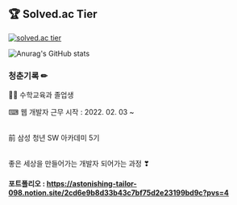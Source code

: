 ## 🏆 Solved.ac Tier

[![solved.ac tier](http://mazassumnida.wtf/api/v2/generate_badge?boj=rladmswlek)](https://solved.ac/rladmswlek)
<br />

![Anurag's GitHub stats](https://github-readme-stats.vercel.app/api?username=eunzi-kim&show_icons=true&theme=radical)
<br />

### 청춘기록 ✏

👩‍🏫 수학교육과 졸업생 

⌨ 웹 개발자 근무 시작 : 2022. 02. 03 ~<br><br>


前 삼성 청년 SW 아카데미 5기
<br><br>


좋은 세상을 만들어가는 개발자 되어가는 과정 ❣


#### 포트폴리오 : https://astonishing-tailor-098.notion.site/2cd6e9b8d33b43c7bf75d2e23199bd9c?pvs=4
